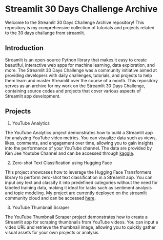 # Streamlit 30 Days Challenge Archive

Welcome to the Streamlit 30 Days Challenge Archive repository! This repository is my comprehensive collection of tutorials and projects related to the 30 days challange from streamlit.

## Introduction

Streamlit is an open-source Python library that makes it easy to create beautiful, interactive web apps for machine learning, data exploration, and more. The Streamlit 30 Days Challenge was a community initiative aimed at providing developers with daily challenges, tutorials, and projects to help them learn and master Streamlit over the course of a month.
This repository serves as an archive for my work on the Streamlit 30 Days Challenge, containing source codes and projects that cover various aspects of Streamlit app development.

## Projects
1. YouTube Analytics

The YouTube Analytics project demonstrates how to build a Streamlit app for analyzing YouTube video metrics. You can visualize data such as views, likes, comments, and engagement over time, allowing you to gain insights into the performance of your YouTube channel. The data are provided by Ken Jee Youtube Channel and can be accessed through [kaggle](https://www.kaggle.com/datasets/kenjee/ken-jee-youtube-data).

2. Zero-shot Text Classification using Hugging Face

This project showcases how to leverage the Hugging Face Transformers library to perform zero-shot text classification in a Streamlit app. You can input any text and classify it into predefined categories without the need for labeled training data, making it ideal for tasks such as sentiment analysis and topic modeling. My project are currently deployed on the streamlit community cloud and can be accessed [here](https://st-app-deploy.streamlit.app/).

3. YouTube Thumbnail Scraper

The YouTube Thumbnail Scraper project demonstrates how to create a Streamlit app for scraping thumbnails from YouTube videos. You can input a video URL and retrieve the thumbnail image, allowing you to quickly gather visual assets for your own projects or analysis.

